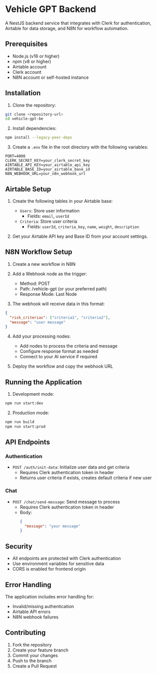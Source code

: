 # Vehicle GPT Backend

A NestJS backend service that integrates with Clerk for authentication, Airtable for data storage, and N8N for workflow automation.

## Prerequisites

- Node.js (v16 or higher)
- npm (v8 or higher)
- Airtable account
- Clerk account
- N8N account or self-hosted instance

## Installation

1. Clone the repository:
```bash
git clone <repository-url>
cd vehicle-gpt-be
```

2. Install dependencies:
```bash
npm install --legacy-peer-deps
```

3. Create a `.env` file in the root directory with the following variables:
```env
PORT=4000
CLERK_SECRET_KEY=your_clerk_secret_key
AIRTABLE_API_KEY=your_airtable_api_key
AIRTABLE_BASE_ID=your_airtable_base_id
N8N_WEBHOOK_URL=your_n8n_webhook_url
```

## Airtable Setup

1. Create the following tables in your Airtable base:
   - `Users`: Store user information
     - Fields: `email`, `userId`
   - `Criteria`: Store user criteria
     - Fields: `userId`, `criteria_key`, `name`, `weight`, `description`

2. Get your Airtable API key and Base ID from your account settings.

## N8N Workflow Setup

1. Create a new workflow in N8N
2. Add a Webhook node as the trigger:
   - Method: POST
   - Path: /vehicle-gpt (or your preferred path)
   - Response Mode: Last Node

3. The webhook will receive data in this format:
```json
{
  "risk_criterias": ["criteria1", "criteria2"],
  "message": "user message"
}
```

4. Add your processing nodes:
   - Add nodes to process the criteria and message
   - Configure response format as needed
   - Connect to your AI service if required

5. Deploy the workflow and copy the webhook URL

## Running the Application

1. Development mode:
```bash
npm run start:dev
```

2. Production mode:
```bash
npm run build
npm run start:prod
```

## API Endpoints

### Authentication
- `POST /auth/init-data`: Initialize user data and get criteria
  - Requires Clerk authentication token in header
  - Returns user criteria if exists, creates default criteria if new user

### Chat
- `POST /chat/send-message`: Send message to process
  - Requires Clerk authentication token in header
  - Body:
    ```json
    {
      "message": "your message"
    }
    ```

## Security

- All endpoints are protected with Clerk authentication
- Use environment variables for sensitive data
- CORS is enabled for frontend origin

## Error Handling

The application includes error handling for:
- Invalid/missing authentication
- Airtable API errors
- N8N webhook failures

## Contributing

1. Fork the repository
2. Create your feature branch
3. Commit your changes
4. Push to the branch
5. Create a Pull Request